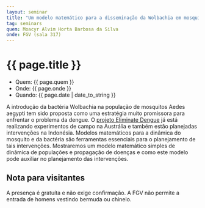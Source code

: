 ```yaml
---
layout: seminar
title: "Um modelo matemático para a disseminação da Wolbachia em mosquitos"
tag: seminars
quem: Moacyr Alvim Horta Barbosa da Silva  
onde: FGV (sala 317)
---
```


# {{ page.title }}

- Quem:  {{ page.quem }}
- Onde:  {{ page.onde }}
- Quando: {{ page.date | date_to_string }}


A introdução da bactéria Wolbachia na população de mosquitos Aedes
aegypti tem sido proposta como uma estratégia muito promissora para
enfrentar o problema da dengue. O [projeto Eliminate
Dengue](www.eliminatedengue.com) já está realizando experimentos de
campo na Austrália e também estão planejadas intervenções na
Indonésia. Modelos matemáticos para a dinâmica do mosquito e da
bactéria são ferramentas essenciais para o planejamento de tais
intervenções. Mostraremos um modelo matemático simples de dinâmica de
populações e propagação de doenças e como este modelo pode auxiliar no
planejamento das intervenções.


## Nota para visitantes

A presença é gratuíta e não exige confirmação. A FGV não permite a
entrada de homens vestindo bermuda ou chinelo.

